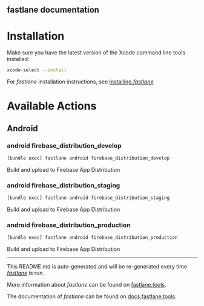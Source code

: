 fastlane documentation
----

# Installation

Make sure you have the latest version of the Xcode command line tools installed:

```sh
xcode-select --install
```

For _fastlane_ installation instructions, see [Installing _fastlane_](https://docs.fastlane.tools/#installing-fastlane)

# Available Actions

## Android

### android firebase_distribution_develop

```sh
[bundle exec] fastlane android firebase_distribution_develop
```

Build and upload to Firebase App Distribution

### android firebase_distribution_staging

```sh
[bundle exec] fastlane android firebase_distribution_staging
```

Build and upload to Firebase App Distribution

### android firebase_distribution_production

```sh
[bundle exec] fastlane android firebase_distribution_production
```

Build and upload to Firebase App Distribution

----

This README.md is auto-generated and will be re-generated every time [_fastlane_](https://fastlane.tools) is run.

More information about _fastlane_ can be found on [fastlane.tools](https://fastlane.tools).

The documentation of _fastlane_ can be found on [docs.fastlane.tools](https://docs.fastlane.tools).
